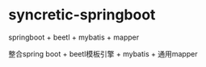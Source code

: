 # syncretic-springboot
springboot + beetl + mybatis + mapper


整合spring boot + beetl模板引擎 + mybatis + 通用mapper

